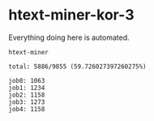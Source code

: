 # htext-miner-kor-3

Everything doing here is automated.

```
htext-miner

total: 5886/9855 (59.726027397260275%)

job0: 1063
job1: 1234
job2: 1158
job3: 1273
job4: 1158
```